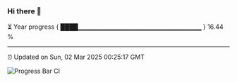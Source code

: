 ### Hi there 👋

⏳ Year progress { ████▁▁▁▁▁▁▁▁▁▁▁▁▁▁▁▁▁▁▁▁▁▁▁▁▁▁ } 16.44 %

---

⏰ Updated on Sun, 02 Mar 2025 00:25:17 GMT

![Progress Bar CI](https://github.com/liununu/liununu/workflows/Progress%20Bar%20CI/badge.svg)
